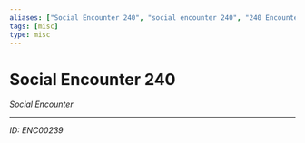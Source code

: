 ```yaml
---
aliases: ["Social Encounter 240", "social encounter 240", "240 Encounter Social"]
tags: [misc]
type: misc
---
```


# Social Encounter 240

*Social Encounter*

---
*ID: ENC00239*